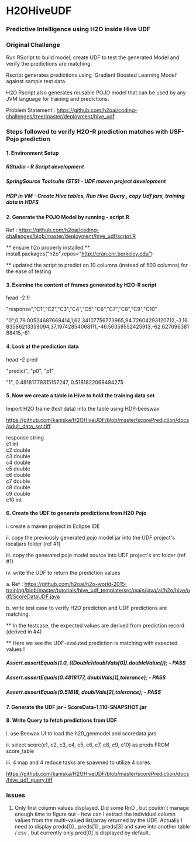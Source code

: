 # H2OHiveUDF
### Predictive Intelligence using H2O inside Hive UDF

### Original Challenge 

Run RScript to build model, create UDF to test the generated Model and verify the predictions are matching.

Rscript generates predictions using 'Gradient Boosted Learning Model' against sample test data.

H2O Rscript also generates reusable POJO model that can be used by any JVM language for training and predictions.

Problem Statement : https://github.com/h2oai/coding-challenges/tree/master/deployment/hive_udf

### Steps followed to verify H2O-R prediction matches with USF-Pojo prediction

#### 1. Environment Setup
##### RStudio - R Script development
##### SpringSource Toolsuite (STS) - UDF maven project development
##### HDP in VM - Create Hive tables, Run Hive Query , copy Udf jars, training data in HDFS

#### 2. Generate the POJO Model by running -  script.R

Ref : https://github.com/h2oai/coding-challenges/blob/master/deployment/hive_udf/script.R

** ensure h2o properly installed ** install.packages("h2o",repos="http://cran.cnr.berkeley.edu”)

** updated the script to predict on 10 columns (instead of 500 columns) for the ease of testing 

#### 3. Examine the content of frames generated by H2O-R script

head -2 fr

"response","C1","C2","C3","C4","C5","C6","C7","C8","C9","C10"

"0",0,79.00524687669414,1,62.34107756773965,94.72604293120712,-3.1683586213359094,37.19742854068111,-46.56359552425913,-62.62769638188415,-61

#### 4. Look at the prediction data

head -2 pred

"predict", "p0", "p1"

"1", 0.48181779315157247, 0.5181822068484275

#### 5. Now we create a table in Hive to hold the training data set

Import H2O frame (test data) into the table using HDP-beeswax

https://github.com/kaniska/H2OHiveUDF/blob/master/scorePrediction/docs/adult_data_set.tiff

response            	string              	                    
c1                  	int                 	                    
c2                  	double              	                    
c3                  	double              	                    
c4                  	double              	                    
c5                  	double              	                    
c6                  	double              	                    
c7                  	double              	                    
c8                  	double              	                    
c9                  	double              	                    
c10                 	int   

#### 6. Create the UDF to generate predictions from H2O Pojo

i. create a maven project in Eclipse IDE

ii. copy the previously generated pojo model jar into the UDF project's localjars folder (ref #1)

iii. copy the generated pojo model source into UDF project's src folder (ref #1)

iv. write the UDF to return the prediction values

a. Ref : https://github.com/h2oai/h2o-world-2015-training/blob/master/tutorials/hive_udf_template/src/main/java/ai/h2o/hive/udf/ScoreDataUDF.java

b. write test case to verify H2O prediction and UDF predictions are matching.

** In the testcase, the expected values are derived from prediction record (derived in #4)

** Here we see the UDF-evaluted prediction is matching with expected values !

  ##### Assert.assertEquals(1.0, ((Double)doublVals[0]).doubleValue());  - PASS
  
  ##### Assert.assertEquals(0.4818177, doublVals[1],tolerance); - PASS
  
  ##### Assert.assertEquals(0.51818, doublVals[2],tolerance); - PASS

#### 7. Generate the UDF jar - ScoreData-1.110-SNAPSHOT.jar

#### 8. Write Query to fetch predictions from UDF

i. use Beewax UI to load the h20_genmodel and scoredata jars

ii. select score(c1, c2, c3, c4, c5, c6, c7, c8, c9, c10) as preds FROM score_table

iii. 4 map and 4 reduce tasks are spawned to utilize 4 cores.

https://github.com/kaniska/H2OHiveUDF/blob/master/scorePrediction/docs/hive_udf_query.tiff

### Issues

1. Only first column values displayed. Did some RnD , but couldn't manage enough time to figure out - how can I extract the individual column values from the multi-valued list/array returned by the UDF.  Actually I need to display preds[0] , preds[1] , preds[3] and save into another table / csv , but currently only pred[0] is displayed by default.
